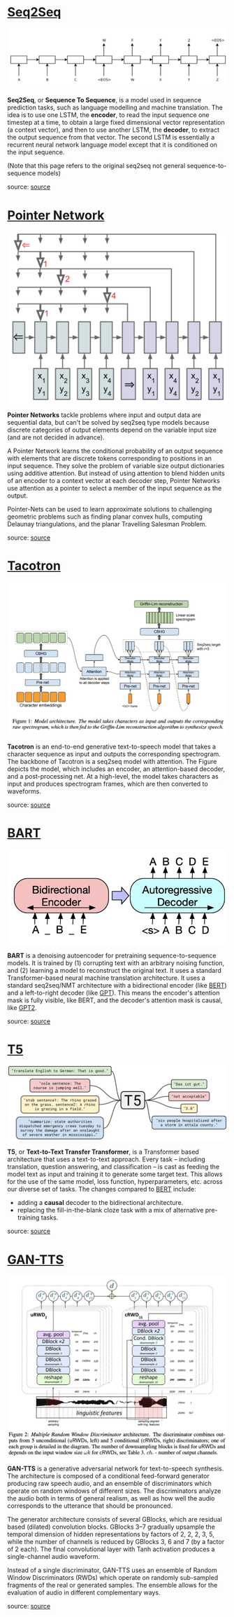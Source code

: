 # [Seq2Seq](https://paperswithcode.com/method/seq2seq)
![](./img/Screen_Shot_2020-05-24_at_7.47.32_PM.png)

**Seq2Seq**, or **Sequence To Sequence**, is a model used in sequence prediction tasks, such as language modelling and machine translation. The idea is to use one LSTM, the **encoder**, to read the input sequence one timestep at a time, to obtain a large fixed dimensional vector representation (a context vector), and then to use another LSTM, the **decoder**, to extract the output sequence
from that vector. The second LSTM is essentially a recurrent neural network language model except that it is conditioned on the input sequence.

(Note that this page refers to the original seq2seq not general sequence-to-sequence models)

source: [source](http://arxiv.org/abs/1409.3215v3)
# [Pointer Network](https://paperswithcode.com/method/pointer-net)
![](./img/Screen_Shot_2020-05-25_at_12.53.47_PM.png)

**Pointer Networks** tackle problems where input and output data are sequential data, but can't be solved by seq2seq type models because discrete categories of output elements depend on the variable input size (and are not decided in advance).

A Pointer Network learns the conditional  probability of an output sequence with elements that are discrete tokens corresponding to positions in an input sequence. They solve the problem of variable size output dictionaries using additive attention. But instead of using attention to blend hidden units of an encoder to a context vector at each decoder step, Pointer Networks use attention as a pointer to select a member of the input sequence as the output. 

Pointer-Nets can be used to learn approximate solutions to challenging geometric problems such as finding planar convex hulls, computing Delaunay triangulations, and the planar Travelling Salesman Problem.

source: [source](http://arxiv.org/abs/1506.03134v2)
# [Tacotron](https://paperswithcode.com/method/tacotron)
![](./img/Screen_Shot_2020-07-01_at_10.18.26_PM_NgWbQs6.png)

**Tacotron** is an end-to-end generative text-to-speech model that takes a character sequence as input and outputs the corresponding spectrogram. The backbone of Tacotron is a seq2seq model with attention. The Figure depicts the model, which includes an encoder, an attention-based decoder, and a post-processing net. At a high-level, the model takes characters as input and produces spectrogram
frames, which are then converted to waveforms.

source: [source](http://arxiv.org/abs/1703.10135v2)
# [BART](https://paperswithcode.com/method/bart)
![](./img/Screen_Shot_2020-06-01_at_9.49.47_PM.png)

**BART** is a denoising autoencoder for pretraining sequence-to-sequence models. It is trained by (1) corrupting text with an arbitrary noising function, and (2) learning a model to reconstruct the original text. It uses a standard Transformer-based neural machine translation architecture. It uses a standard seq2seq/NMT architecture with a bidirectional encoder (like [BERT](https://paperswithcode.com/method/bert)) and a left-to-right decoder (like [GPT](https://paperswithcode.com/method/gpt)). This means the encoder's attention mask is fully visible, like BERT, and the decoder's attention mask is causal, like [GPT2](https://paperswithcode.com/method/gpt-2).

source: [source](https://arxiv.org/abs/1910.13461v1)
# [T5](https://paperswithcode.com/method/t5)
![](./img/new_text_to_text.jpg)

**T5**, or **Text-to-Text Transfer Transformer**, is a Transformer based architecture that uses a text-to-text approach. Every task – including translation, question answering, and classification – is cast as feeding the model text as input and training it to generate some target text. This allows for the use of the same model, loss function, hyperparameters, etc. across our diverse set of tasks. The changes compared to [BERT](https://paperswithcode.com/method/bert) include:

- adding a **causal** decoder to the bidirectional architecture.
- replacing the fill-in-the-blank cloze task with a mix of alternative pre-training tasks.

source: [source](https://arxiv.org/abs/1910.10683v2)
# [GAN-TTS](https://paperswithcode.com/method/gan-tts)
![](./img/Screen_Shot_2020-07-05_at_8.21.47_PM_yrQDFtq.png)

**GAN-TTS** is a generative adversarial network for text-to-speech synthesis. The architecture is composed of a conditional feed-forward generator producing raw speech audio, and an ensemble of discriminators which operate on random windows of different sizes. The discriminators analyze the audio both in terms of general realism, as well as how well the audio corresponds to the utterance that should be pronounced.

The generator architecture consists of several GBlocks, which are residual based (dilated) convolution blocks. GBlocks 3–7 gradually upsample the temporal dimension of hidden representations by factors of 2, 2, 2, 3, 5, while the number of channels is reduced by GBlocks 3, 6 and 7 (by a factor of 2 each). The final convolutional layer with Tanh activation produces a single-channel audio waveform.

Instead of a single discriminator, GAN-TTS uses an ensemble of Random Window Discriminators (RWDs) which operate on randomly sub-sampled fragments of the real or generated samples. The ensemble allows for the evaluation of audio in different complementary ways.

source: [source](https://arxiv.org/abs/1909.11646v2)
